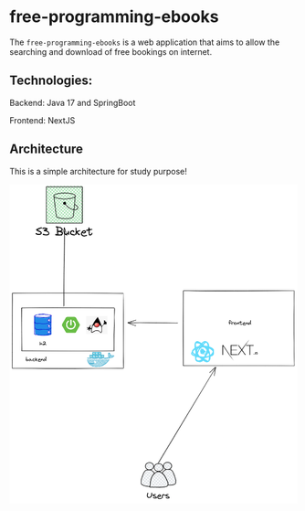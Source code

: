 # free-programming-ebooks

The `free-programming-ebooks` is a web application that aims to allow the searching and download of free bookings on internet.

## Technologies:

Backend: Java 17 and SpringBoot

Frontend: NextJS

## Architecture

This is a simple architecture for study purpose!

![macro](./docs/img/macro.png)